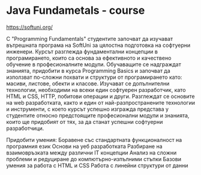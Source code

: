 # Java Fundametals - course
https://softuni.org/

 С "Programming Fundamentals" студентите започват да изучават вътрешната програма на SoftUni за цялостна подготовка на софтуерни инженери. Курсът разглежда фундаментални концепции в програмирането, които са основа за ефективното и качествено обучение в професионалните модули. Обучаващите се надграждат знанията, придобити в курса Programming Basics и започват да използват по-сложни похвати и структури от програмирането като: масиви, листове, обекти и класове. Изучават се допълнителни технологии, необходими на всеки един софтуерен разработчик, като HTML и CSS, HTTP, побитови операции и други. Разглеждат се основите на web разработката, както и един от най-разпространените технологии и инструменти, с което курсът успешно изгражда представа у студентите относно предстоящите професионални модули и знанията, които ще придобият от тях, за да станат успешни софтуерни разработчици.
 
Придобити умения:
Боравене със стандартната функционалност на програмния език
Основи на уеб разработката
Разбиране на взаимовръзката между различни IT концепции
Анализ на сложни проблеми и редуциране до компютърно-изпълними стъпки
Базови умения за работа с HTML и CSS
Работа с линейни структури от данни
